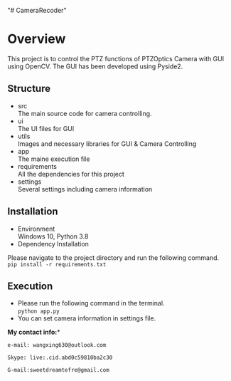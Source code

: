 "# CameraRecoder" 
# Overview
This project is to control the PTZ functions of PTZOptics Camera with GUI using OpenCV. 
The GUI has been developed using Pyside2.

## Structure
- src    
The main source code for camera controlling.    
- ui    
The UI files for GUI    
- utils    
Images and necessary libraries for GUI & Camera Controlling    
- app    
The maine execution file    
- requirements    
All the dependencies for this project   
- settings    
Several settings including camera information    

## Installation
- Environment   
  Windows 10, Python 3.8   
 - Dependency Installation  
   
Please navigate to the project directory and run the following command.  
 ``` pip install -r requirements.txt ```
 
## Execution
 - Please run the following command in the terminal.   
 ``` python app.py    ```
 - You can set camera information in settings file.
 
 ****My contact info:*****
 
    e-mail: wangxing630@outlook.com

    Skype: live:.cid.abd0c59810ba2c30
    
    G-mail:sweetdreamtefre@gmail.com
